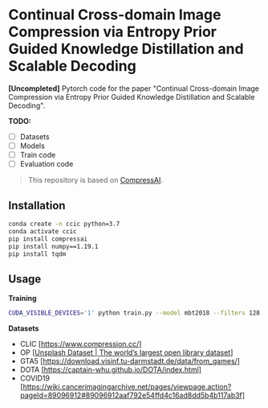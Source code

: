 # Continual Cross-domain Image Compression via Entropy Prior Guided Knowledge Distillation and Scalable Decoding

**[Uncompleted]** Pytorch code for the paper "Continual Cross-domain Image Compression via Entropy Prior Guided Knowledge Distillation and Scalable Decoding". 

**TODO:**

- [ ] Datasets
- [ ] Models
- [ ] Train code
- [ ] Evaluation code

> This repository is based on [CompressAI](https://github.com/InterDigitalInc/CompressAI).

## Installation

```bash
conda create -n ccic python=3.7
conda activate ccic
pip install compressai
pip install numpy==1.19.1
pip install tqdm
```

## Usage

**Training**

```bash
CUDA_VISIBLE_DEVICES='1' python train.py --model mbt2018 --filters 128 192 --lambda 0.032 --checkpoints_dir /path/to/checkpoint/folder/ --epochs 10000 10000 10000 10000 10000 --save_interval 200 -lr 1e-4
```

**Datasets**

- CLIC [https://www.compression.cc/]
- OP [[Unsplash Dataset | The world’s largest open library dataset](https://unsplash.com/data)]
- GTA5 [https://download.visinf.tu-darmstadt.de/data/from_games/]
- DOTA [https://captain-whu.github.io/DOTA/index.html]
- COVID19 [https://wiki.cancerimagingarchive.net/pages/viewpage.action?pageId=89096912#89096912aaf792e54ffd4c16ad8dd5b4b117ab3f]
